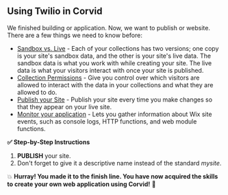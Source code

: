 ## Using Twilio in Corvid

We finished building or application. Now, we want to publish or website. There are a few things we need to know before:

- [Sandbox vs. Live](https://support.wix.com/en/article/accessing-your-sandbox-and-live-database-collections) - Each of your collections has two versions; one copy is your site's sandbox data, and the other is your site's live data. The sandbox data is what you work with while creating your site. The live data is what your visitors interact with once your site is published.
- [Collection Permissions](https://support.wix.com/en/article/about-collection-permissions) - Give you control over which visitors are allowed to interact with the data in your collections and what they are allowed to do.
- [Publish your Site](https://support.wix.com/en/article/publishing-your-site-6980885) - Publish your site every time you make changes so that they appear on your live site.
- [Monitor your application](https://support.wix.com/en/article/corvid-about-site-monitoring) - Lets you gather information about Wix site events, such as console logs, HTTP functions, and web module functions.

**:white_check_mark: Step-by-Step Instructions**
1. **PUBLISH** your site.
2. Don't forget to give it a descriptive name instead of the standard _mysite_.

:boom: **Hurray! You made it to the finish line. You have now acquired the skills to create your own web application using Corvid!** :confetti_ball: 
